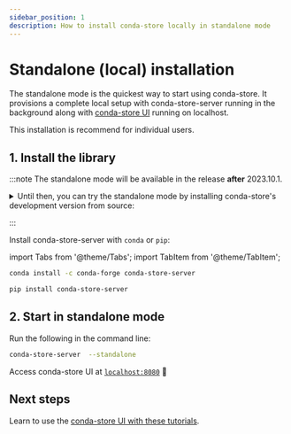 ```yaml
---
sidebar_position: 1
description: How to install conda-store locally in standalone mode
---
```


# Standalone (local) installation

The standalone mode is the quickest way to start using conda-store.
It provisions a complete local setup with conda-store-server running in the background along with [conda-store UI][conda-store-ui] running on localhost.

This installation is recommend for individual users.

## 1. Install the library

:::note
The standalone mode will be available in the release **after** 2023.10.1.

<details>

<summary>
    Until then, you can try the standalone mode by installing conda-store's development version from source:
</summary>

1. Clone the repository:
   ```bash
   git clone https://github.com/conda-incubator/conda-store.git
   cd conda-store
   ```

2. Create and activate your local environment:
   ```bash
   conda env create -f conda-store-server/environment-macos-dev.yaml
   conda activate conda-store-server-dev
   ```
3. Install conda-store-server locally:
   ```bach
   pip install conda-store-server/.
   ```
</details>

:::

Install conda-store-server with  `conda` or `pip`:

import Tabs from '@theme/Tabs';
import TabItem from '@theme/TabItem';

<Tabs>

<TabItem value="conda" label="conda" default>

```bash
conda install -c conda-forge conda-store-server
```
</TabItem>

<TabItem value="pip" label="pip" default>

```bash
pip install conda-store-server
```
</TabItem>

</Tabs>

## 2. Start in standalone mode

Run the following in the command line:

```bash
conda-store-server  --standalone
```

Access conda-store UI at [`localhost:8080`](https://localhost:8080/) 🎉

## Next steps

Learn to use the [conda-store UI with these tutorials][conda-store-ui-tutorials].


<!-- Internal links -->

[conda-store-ui]: ../../conda-store-ui/introduction
[conda-store-ui-tutorials]: ../../conda-store-ui/tutorials
